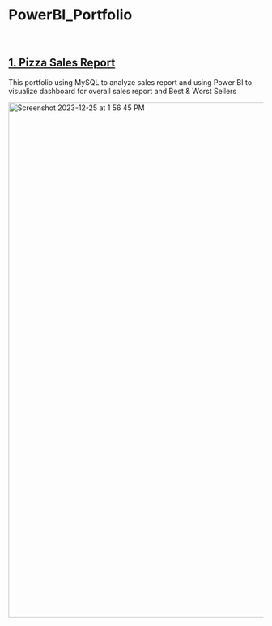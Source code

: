 # PowerBI_Portfolio
</br>

## [1. Pizza Sales Report](https://app.powerbi.com/view?r=eyJrIjoiMDMwMjRjMjQtYzJlNC00OTgwLWIxYmEtNDRkMjZkNjg3NDI0IiwidCI6ImRmODY3OWNkLWE4MGUtNDVkOC05OWFjLWM4M2VkN2ZmOTVhMCJ9)
This portfolio using MySQL to analyze sales report and using Power BI to visualize dashboard for overall sales report and Best & Worst Sellers
</br>

<img width="1018" alt="Screenshot 2023-12-25 at 1 56 45 PM" src="https://github.com/NguyenDangXuanLinh/PowerBI_Portfolio/assets/140143092/f631d422-ad00-4bef-b4d6-3508f80d058f">
